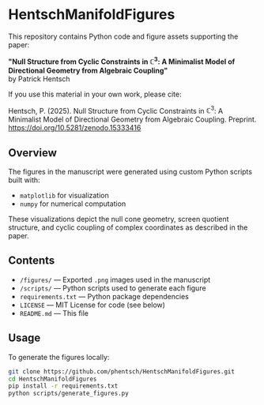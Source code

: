 # HentschManifoldFigures

This repository contains Python code and figure assets supporting the paper:

**"Null Structure from Cyclic Constraints in $\mathbb{C}^3$: A Minimalist Model of Directional Geometry from Algebraic Coupling"**  
by Patrick Hentsch

If you use this material in your own work, please cite:

Hentsch, P. (2025). Null Structure from Cyclic Constraints in $\mathbb{C}^3$: A Minimalist Model of Directional Geometry from Algebraic Coupling. Preprint. https://doi.org/10.5281/zenodo.15333416

## Overview

The figures in the manuscript were generated using custom Python scripts built with:

- `matplotlib` for visualization
- `numpy` for numerical computation

These visualizations depict the null cone geometry, screen quotient structure, and cyclic coupling of complex coordinates as described in the paper.

## Contents

- `/figures/` — Exported `.png` images used in the manuscript
- `/scripts/` — Python scripts used to generate each figure
- `requirements.txt` — Python package dependencies
- `LICENSE` — MIT License for code (see below)
- `README.md` — This file

## Usage

To generate the figures locally:

```bash
git clone https://github.com/phentsch/HentschManifoldFigures.git
cd HentschManifoldFigures
pip install -r requirements.txt
python scripts/generate_figures.py
